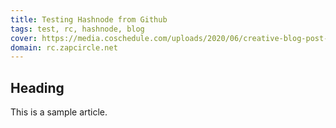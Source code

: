 ```yaml
---
title: Testing Hashnode from Github
tags: test, rc, hashnode, blog
cover: https://media.coschedule.com/uploads/2020/06/creative-blog-post-ideas-header.png
domain: rc.zapcircle.net
---
```


## Heading
This is a sample article.
